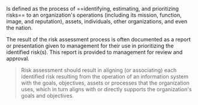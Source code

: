Is defined as the process of ==identifying, estimating, and prioritizing risks== to an organization's operations (including its mission, function, image, and reputation), assets, individuals, other organizations, and even the nation.

The result of the risk assessment process is often documented as a report or presentation given to management for their use in prioritizing the identified risk(s). This report is provided to management for review and approval.

> Risk assessment should result in aligning (or associating) each identified risk resulting from the operation of an information system with the goals, objectives, assets or processes that the organization uses, which in turn aligns with or directly supports the organization's goals and objectives.